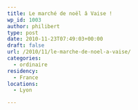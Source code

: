 ```yaml
---
title: Le marché de noël â Vaise !
wp_id: 1003
author: philibert
type: post
date: 2010-11-23T07:49:03+00:00
draft: false
url: /2010/11/le-marche-de-noel-a-vaise/
categories:
  - ordinaire
residency:
  - France
locations:
  - Lyon

---
```

[<img src="/uploads/2010/11/20101123-084814.jpg" alt="" class="alignnone size-full" />][1]

 [1]: /uploads/2010/11/20101123-084814.jpg